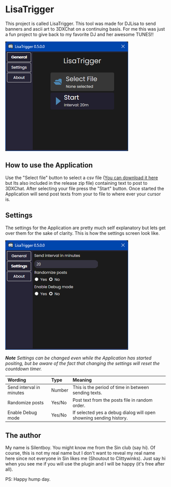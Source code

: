 # LisaTrigger

This project is called LisaTrigger. This tool was made for DJLisa to send banners and ascii art to 3DXChat on a continuing basis. For me this was just a fun project to give back to my favorite DJ and her awesome TUNES!!
<br/>

![](screenshot.png)


## How to use the Application

Use the "Select file" button to select a csv file (<a id="raw-url" href="Example.csv">You can download it here</a> but Its also included in the release zip file)
containing text to post to 3DXChat. After selecting your file press the "Start" button.
Once started the Application will send post texts from your to file to where ever your cursor is.


## Settings

The settings for the Application are pretty much self explanatory but lets get over them for the sake of clarity.
This is how the settings screen look like.

![](settings.png)


****Note*** Settings can be changed even while the Application has started positing, but be aware of the fact that changing the settings will reset the countdown timer.*

| 	Wording                  | Type	   | 	Meaning                                                           |
|:--------------------------|:--------|:-------------------------------------------------------------------|	
| Send interval in minutes  | 	Number | This is the period of time in between sending texts.	              |  
| Randomize posts           | 	Yes/No | Post text from the posts file in random order.	                    |  
| Enable Debug mode         | 	Yes/No | If selected yes a debug dialog will open showning sending history. |  

## The author

My name is Silentboy. You might know me from the Sin club (say hi). Of course, this is not my real name but I don't want to reveal my real name here since not everyone in Sin likes me (Shoutout to Clittywinks). Just say hi when you see me if you will use the plugin and I will be happy (it's free after all).

PS: Happy hump day.